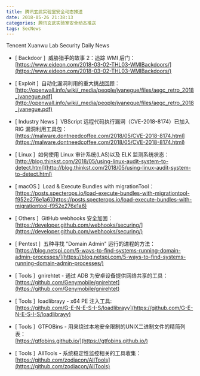 ```yaml
---
title: 腾讯玄武实验室安全动态推送
date: 2018-05-26 21:38:13
categories: 腾讯玄武实验室安全动态推送
tags: SecNews
---
```


Tencent Xuanwu Lab Security Daily News  
* [ Backdoor ]  威胁猎手的故事 2：追踪 WMI 后门：   
[https://www.eideon.com/2018-03-02-THL03-WMIBackdoors/](https://www.eideon.com/2018-03-02-THL03-WMIBackdoors/)  

* [ Exploit ]  自动化漏洞利用的重大挑战回顾：   
[http://openwall.info/wiki/_media/people/jvanegue/files/aegc_retro_2018_jvanegue.pdf](http://openwall.info/wiki/_media/people/jvanegue/files/aegc_retro_2018_jvanegue.pdf)  

* [ Industry News ]  VBScript 远程代码执行漏洞（CVE-2018-8174）已加入 RIG 漏洞利用工具包：   
[https://malware.dontneedcoffee.com/2018/05/CVE-2018-8174.html](https://malware.dontneedcoffee.com/2018/05/CVE-2018-8174.html)  

* [ Linux ]  如何使用 Linux 审计系统(LAS)以及 ELK 监测系统状态：   
[http://blog.thinkst.com/2018/05/using-linux-audit-system-to-detect.html](http://blog.thinkst.com/2018/05/using-linux-audit-system-to-detect.html)  

* [ macOS ]  Load &amp; Execute Bundles with migrationTool：   
[https://posts.specterops.io/load-execute-bundles-with-migrationtool-f952e276e1a6](https://posts.specterops.io/load-execute-bundles-with-migrationtool-f952e276e1a6)  

* [ Others ]  GitHub webhooks 安全加固：   
[https://developer.github.com/webhooks/securing/](https://developer.github.com/webhooks/securing/)  

* [ Pentest ]  五种寻找 "Domain Admin" 运行的进程的方法：   
[https://blog.netspi.com/5-ways-to-find-systems-running-domain-admin-processes/](https://blog.netspi.com/5-ways-to-find-systems-running-domain-admin-processes/)  

* [ Tools ]  gnirehtet - 通过 ADB 为安卓设备提供网络共享的工具：   
[https://github.com/Genymobile/gnirehtet](https://github.com/Genymobile/gnirehtet)  

* [ Tools ]  loadlibrayy - x64 PE 注入工具:   
[https://github.com/G-E-N-E-S-I-S/loadlibrayy](https://github.com/G-E-N-E-S-I-S/loadlibrayy)  

* [ Tools ]  GTFOBins - 用来绕过本地安全限制的UNIX二进制文件的精简列表：   
[https://gtfobins.github.io/](https://gtfobins.github.io/)  

* [ Tools ]  AllTools - 系统稳定性监控相关的工具收集：   
[https://github.com/zodiacon/AllTools](https://github.com/zodiacon/AllTools)  

